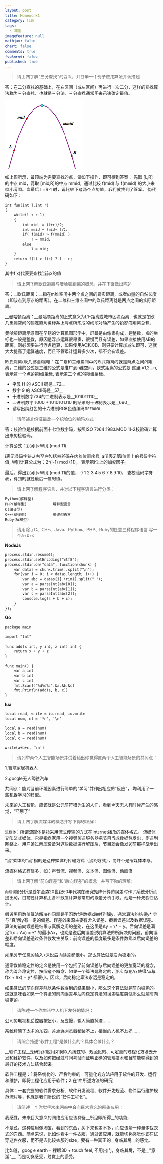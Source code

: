 ```yaml
---
layout: post
title: Homework1
category: 代码
tags: 
  - 习题
imagefeature: null
mathjax: false
chart: false
comments: true
featured: false
published: true
---
```

> 请上网了解”三分查找”的含义，并且举一个例子应用算法并做描述	

答：在二分查找的基础上，在右区间（或左区间）再进行一次二分，这样的查找算法称为三分查找，也就是三分法。三分查找通常用来迅速确定最值。

![img](/images/post/jsk/sanfen.png)

如上图所示，最顶端为需要查找的点，做如下操作，即可得到答案：
先取 [L,R] 的中点 mid，再取 [mid,R]的中点 mmid，通过比较 f(mid) 与 f(mmid) 的大小来缩小范围。当最后 L=R-1 时，再比较下这两个点的值，我们就找到了答案。
伪代码如下：

	int fun(int l,int r)
	{
    	while(l < r-1)
    	{
        	int mid  = (l+r)/2;
        	int mmid = (mid+r)/2;
        	if( f(mid) > f(mmid) )
            	r = mmid;
        	else
            	l = mid;
    	}
    	return f(l) > f(r) ? l : r;
	}


其中f(x)代表要查找当前x的值


>	请上网了解欧氏距离与曼哈顿距离的概念，并在下面做出陈述

答：__欧氏距离：__指在m维空间中两个点之间的真实距离，或者向量的自然长度（即该点到原点的距离）。在二维和三维空间中的欧氏距离就是两点之间的实际距离。

__曼哈顿距离：__曼哈顿距离的正式意义为L1-距离或城市区块距离，也就是在欧几里德空间的固定直角坐标系上两点所形成的线段对轴产生的投影的距离总和。

曼哈顿距离示意图在早期的计算机图形学中，屏幕是由像素构成，是整数，点的坐标也一般是整数，原因是浮点运算很昂贵，很慢而且有误差，如果直接使用AB的距离，则必须要进行浮点运算，如果使用AC和CB，则只要计算加减法即可，这就大大提高了运算速度，而且不管累计运算多少次，都不会有误差。

欧氏距离(欧几里德距离)：在二维和三维空间中的欧式距离的就是两点之间的距离，二维的公式是三维的公式是推广到n维空间，欧式距离的公式是 这里i=1,2...n,表示第一个点的第i维坐标, 表示第二个点的第i维坐标。


*	字母 H 的 ASCII 码是__72__ 
*	数字 9 的 ASCII码是__57__
*	十进制数字734的二进制表示是__1011011110__
*	二进制数字 1000 + 1010101010 的结果的十进制表示是__690__
*	请写出纯红色的十六进制RGB色值编码#`FF0000`

> 请简述身份证最后一个校验位的编码方式：

答：校验位是根据前面十七位数字码，按照ISO 7064:1983.MOD 11-2校验码计算出来的检验码。

计算公式：∑(a[i]×W[i])(mod 11)

i表示号码字符从右至左包括校验码在内的位置序号, a[i]表示第i位置上的号码字符值, W[i]计算公式为：2^(i-1) mod (11)， 表示第i位上的加权因子。

最后，得出∑(a[i]×W[i])(mod 11)的值， 0 1 2 3 4 5 6 7 8 9 10， 查校验码字符表，得到的就是最后一位的值。


> 请上网了解程序语言，并对以下程序语言进行分类：
	
	Python(解释型)
	PHP(解释型)			解释型语言
	C(编译型)			
	C++(编译型)			编译型语言
	Ruby(解释型)
	
> 请用除了C、C++、Java、Python、PHP、Ruby的任意三种程序语言
写一个a+b+c

__NodeJs__

	process.stdin.resume();
	process.stdin.setEncoding("utf8");
	process.stdin.on("data", function(chunk) {
    	var datas = chunk.trim().split("\n");
    	for(var i = 0; i < datas.length; i++) {
        	var abc = datas[i].trim().split(" ");
        	var a = parseInt(abc[0]);
        	var b = parseInt(abc[1]);
	    	var c = parseInt(abc[2]);
    	    console.log(a + b + c);
    	}
	});
	
	
__Go__

	package main

	import "fmt"

	func add(x int, y int, z int) int {
		return x + y + z
	}

	func main() {
		var a int
		var b int
		var c int
		fmt.Scanf("%d%d%d",&a,&b,&c)
		fmt.Println(add(a, b, c))
	}
	
	
__lua__

	local read, write = io.read, io.write
	local num, nl = '*n', '\n'

	local a = read(num)
	local b = read(num)
	local c = read(num)
	
	write(a+b+c, '\n')



> 请列举两个人工智能场景并试着给出你觉得这两个人工智能场景的共同点：

1.智能家居机器人

2.google无人驾驶汽车

共同点：能对当前环境因素进行简单的“学习”并作出相应的”反应”， 均利用了一些机器学习的模型。

未来的人工智能，应该就是公元前狩猎为生的人们，看到今天无人机时候产生的感觉，“吓尿了”



> 请上网了解流媒体的概念并写下你的理解：

`流媒体`：所谓流媒体是指采用流式传输的方式在Internet播放的媒体格式。 流媒体又叫流式媒体，它是指商家用一个视频传送服务器把节目当成数据包发出，传送到网络上。用户通过解压设备对这些数据进行解压后，节目就会像发送前那样显示出来。

“流”媒体的“流”指的是这种媒体的传输方式（流的方式），而并不是指媒体本身。

流媒体格式有很多，如：声音流、视频流、文本流、图像流、动画流

> 请上网了解“前向误差”和“后向误差”的概念，并写下你的理解:

`向后误差`分析是威尔金森20世纪60年代初在研究矩阵计算的误差时作了系统分析而提出的，目前是计算机上各种数值计算最常用的误差分析手段。他是一种先验性估计。

假设要用数值算法解决的问题是用函数f将数据x映射到解y，通常算法的结果y* 会与“真”解y有一定的偏差。误差的来源主要有舍入误差、截断误差以及数据误差。算法的前向误差是结果与真解之间的差别，在这里是Δy = y* − y。后向误差是满足f(x + Δx) = y* 的最小Δx，也就是说后向误差说明算法的所解决的问题。前向误差和后向误差通过条件数发生关系：前向误差的幅度最多是条件数乘以后向误差的幅度。

如果对于任意的输入x来说后向误差都很小，那么算法就是后向稳定的。

通常数值稳定性的定义是使用一个包括了前向误差与后向误差的更加宽泛的概念，称为混合稳定性。按照这个概念，如果一个算法是稳定的，那么存在Δx使得Δx与f(x + Δx) − y* 都很小。因此，后向稳定算法永远是稳定的。

如果算法的前向误差除以条件数得到的结果很小，那么这个算法就是前向稳定的。这就意味着如果一个算法的前向误差与后向稳定算法的误差幅度类似那么就是前向稳定的。

> 请陈述一个你生活中人机不友好的情况：

公司的电视机遥控器按钮小，反应慢，输入简直掉渣……

系统精简了太多的东西，差点连浏览器都装不上，相当的人机不友好……


> 请综合描述“软件工程”是做什么的？具体会做什么？

__软件工程__是研究和应用如何以系统性的、规范化的、可定量的过程化方法去开发和维护软件，以及如何把经过时间考验而证明正确的管理技术和当前能够得到的最好的技术方法结合起来。

软件工程是：1.将系统化的、严格约束的、可量化的方法应用于软件的开发、运行和维护，即将工程化应用于软件；2.在1中所述方法的研究

具体：一套完整的软件需求分析、软件开发流程、软件开发规范、软件运行维护规范流程等，也就是我们所说的“软件工程化”。


> 请简述一个你觉得未来网络中会有巨大意义的网络应用：

我感觉，未来巨大意义的网络应用应该具备__所见即所得__的功能.

不是说，这种应用像淘宝，看到的东西，买下来也差不多，而应该是一种量体裁衣式的东西。简单来说，比如你看中一件衣服，通过该应用，就能切身感觉你正在试穿这件衣服，而不是去比较衣服的size，要有一种真正的__身临其境__的感觉。

比如说，google earth + 裸眼3D + touch feel, 不用出门，身临其境，不是__"意淫"__, 而是切身感受，触觉上的感受。
     
